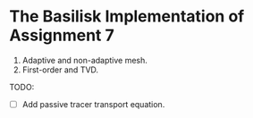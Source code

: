 # The Basilisk Implementation of Assignment 7

1. Adaptive and non-adaptive mesh.
2. First-order and TVD.

TODO: 
- [ ] Add passive tracer transport equation.
